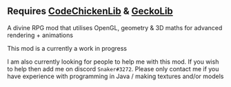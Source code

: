 ## Requires [CodeChickenLib](https://www.curseforge.com/minecraft/mc-mods/codechicken-lib-1-8) & [GeckoLib](https://www.curseforge.com/minecraft/mc-mods/geckolib)

A divine RPG mod that utilises OpenGL, geometry & 3D maths for advanced rendering + animations

This mod is a currently a work in progress

I am also currently looking for people to help me with this mod. If you wish to help then add me on
discord `Snaker#3272`. Please only contact me if you have experience with programming in Java / making textures and/or
models
